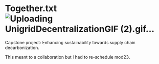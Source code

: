 # Together.txt ![Uploading UnigridDecentralizationGIF (2).gif…]()

Capstone project: Enhancing sustainability towards supply chain decarbonization.

This meant to a collaboration but I had to re-schedule mod23.
